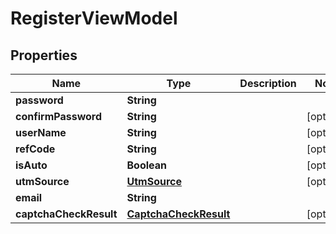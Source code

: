 # RegisterViewModel

## Properties
Name | Type | Description | Notes
------------ | ------------- | ------------- | -------------
**password** | **String** |  | 
**confirmPassword** | **String** |  |  [optional]
**userName** | **String** |  |  [optional]
**refCode** | **String** |  |  [optional]
**isAuto** | **Boolean** |  |  [optional]
**utmSource** | [**UtmSource**](UtmSource.md) |  |  [optional]
**email** | **String** |  | 
**captchaCheckResult** | [**CaptchaCheckResult**](CaptchaCheckResult.md) |  |  [optional]
